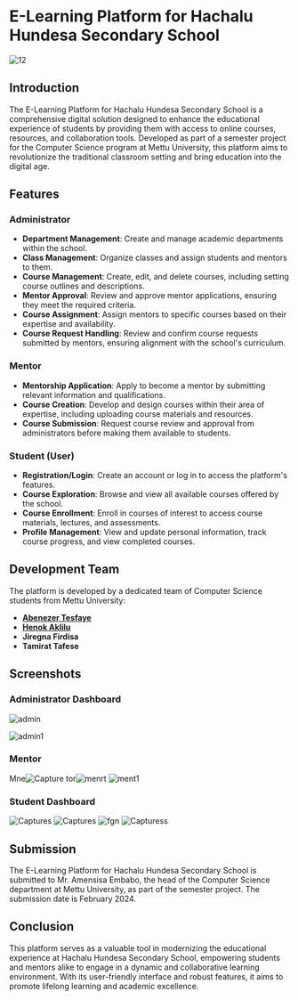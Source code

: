 # E-Learning Platform for Hachalu Hundesa Secondary School
![12](https://github.com/Abentesfaye/E-learning/assets/105986912/f7cb7301-2724-4ff2-be15-e7beb8a75954)

## Introduction
The E-Learning Platform for Hachalu Hundesa Secondary School is a comprehensive digital solution designed to enhance the educational experience of students by providing them with access to online courses, resources, and collaboration tools. Developed as part of a semester project for the Computer Science program at Mettu University, this platform aims to revolutionize the traditional classroom setting and bring education into the digital age.

## Features

### Administrator
- **Department Management**: Create and manage academic departments within the school.
- **Class Management**: Organize classes and assign students and mentors to them.
- **Course Management**: Create, edit, and delete courses, including setting course outlines and descriptions.
- **Mentor Approval**: Review and approve mentor applications, ensuring they meet the required criteria.
- **Course Assignment**: Assign mentors to specific courses based on their expertise and availability.
- **Course Request Handling**: Review and confirm course requests submitted by mentors, ensuring alignment with the school's curriculum.

### Mentor
- **Mentorship Application**: Apply to become a mentor by submitting relevant information and qualifications.
- **Course Creation**: Develop and design courses within their area of expertise, including uploading course materials and resources.
- **Course Submission**: Request course review and approval from administrators before making them available to students.

### Student (User)
- **Registration/Login**: Create an account or log in to access the platform's features.
- **Course Exploration**: Browse and view all available courses offered by the school.
- **Course Enrollment**: Enroll in courses of interest to access course materials, lectures, and assessments.
- **Profile Management**: View and update personal information, track course progress, and view completed courses.

## Development Team
The platform is developed by a dedicated team of Computer Science students from Mettu University:
- **[Abenezer Tesfaye](https://github.com/Abentesfaye)**
- **[Henok Aklilu](https://github.com/henok-aklilu)**
- **Jiregna Firdisa**
- **Tamirat Tafese**

## Screenshots
### Administrator Dashboard
![admin](https://github.com/Abentesfaye/E-learning/assets/105986912/c83aee89-7731-41f8-9ada-abfff46dc301)

![admin1](https://github.com/Abentesfaye/E-learning/assets/105986912/d3f377f3-98ae-448d-a705-a417da56e106)

### Mentor
Mne![Capture](https://github.com/Abentesfaye/E-learning/assets/105986912/52923d9d-6c5b-4f53-84c4-52fc13758e37)
tor![menrt](https://github.com/Abentesfaye/E-learning/assets/105986912/f2b1adcc-13bb-4d23-90df-6224a41a0ccf)
![ment1](https://github.com/Abentesfaye/E-learning/assets/105986912/8d5312df-4828-4a3b-b5d8-d5f4f98ef4fd)


### Student Dashboard
![Captures](https://github.com/Abentesfaye/E-learning/assets/105986912/1a08d385-7829-44b8-b35d-b0e13b9ac6d7)
![Captures](https://github.com/Abentesfaye/E-learning/assets/105986912/139f30b2-da9e-4a2e-aabf-6db728f08b62)
![fgn](https://github.com/Abentesfaye/E-learning/assets/105986912/c6f775f1-8e90-4184-b0ad-f32226ccc4df)
![Capturess](https://github.com/Abentesfaye/E-learning/assets/105986912/957658c5-96fd-45b8-b1b8-39e1386cdd3d)

## Submission
The E-Learning Platform for Hachalu Hundesa Secondary School is submitted to Mr. Amensisa Embabo, the head of the Computer Science department at Mettu University, as part of the semester project. The submission date is February 2024.

## Conclusion
This platform serves as a valuable tool in modernizing the educational experience at Hachalu Hundesa Secondary School, empowering students and mentors alike to engage in a dynamic and collaborative learning environment. With its user-friendly interface and robust features, it aims to promote lifelong learning and academic excellence.
